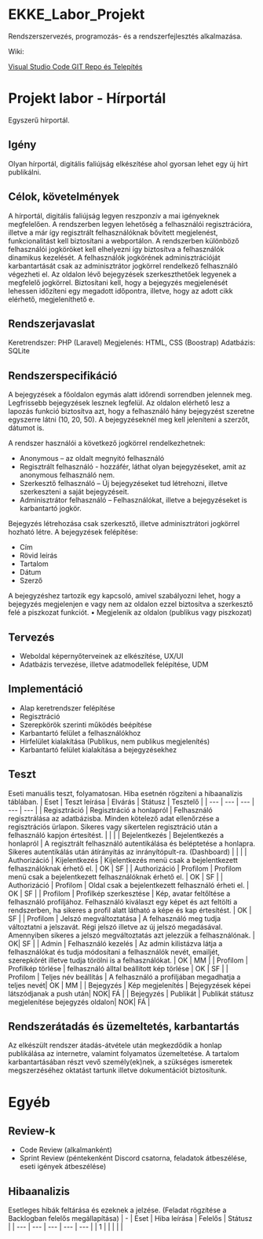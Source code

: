 # EKKE_Labor_Projekt
Rendszerszervezés, programozás- és a rendszerfejlesztés alkalmazása.

Wiki:

[Visual Studio Code GIT Repo és Telepítés](https://github.com/LakatosMate/EKE_Labor_Projekt/wiki/Projekt-Instal%C3%A1l%C3%A1sa)

# Projekt labor - Hírportál
Egyszerű hírportál.

## Igény
Olyan hírportál, digitális faliújság elkészítése ahol gyorsan lehet egy új hírt publikálni. 

## Célok, követelmények
A hírportál, digitális faliújság legyen reszponzív a mai igényeknek megfelelően. A rendszerben legyen lehetőség a felhasználói regisztrációra, illetve a már így regisztrált felhasználóknak bővített megjelenést, funkcionalitást kell biztosítani a webportálon. A rendszerben különböző felhasználói jogköröket kell elhelyezni így biztosítva a felhasználók dinamikus kezelését. A felhasználók jogkörének adminisztrációját karbantartását csak az adminisztrátor jogkörrel rendelkező felhasználó végezheti el. 
Az oldalon lévő bejegyzések szerkeszthetőek legyenek a megfelelő jogkörrel. Biztosítani kell, hogy a bejegyzés megjelenését lehessen időzíteni egy megadott időpontra, illetve, hogy az adott cikk elérhető, megjeleníthető e.

## Rendszerjavaslat
Keretrendszer: PHP (Laravel)
Megjelenés: HTML, CSS (Boostrap)
Adatbázis: SQLite

## Rendszerspecifikáció
A bejegyzések a főoldalon egymás alatt időrendi sorrendben jelennek meg. Legfrissebb bejegyzések lesznek legfelül. Az oldalon elérhető lesz a lapozás funkció biztosítva azt, hogy a felhasználó hány bejegyzést szeretne egyszerre látni (10, 20, 50). A bejegyzéseknél meg kell jeleníteni a szerzőt, dátumot is.

A rendszer használói a következő jogkörrel rendelkezhetnek:

- Anonymous – az oldalt megnyitó felhasználó 
- Regisztrált felhasználó - hozzáfér, láthat olyan bejegyzéseket, amit az anonymous felhasználó nem. 
- Szerkesztő felhasználó – Új bejegyzéseket tud létrehozni, illetve szerkeszteni a saját bejegyzéseit.
- Adminisztrátor felhasználó – Felhasználókat, illetve a bejegyzéseket is karbantartó jogkör.

Bejegyzés létrehozása csak szerkesztő, illetve adminisztrátori jogkörrel hozható létre. A bejegyzések felépítése:

- Cím
- Rövid leírás
-	Tartalom
-	Dátum
-	Szerző

A bejegyzéshez tartozik egy kapcsoló, amivel szabályozni lehet, hogy a bejegyzés megjelenjen e vagy nem az oldalon ezzel biztosítva a szerkesztő felé a piszkozat funkciót. 
•	Megjelenik az oldalon (publikus vagy piszkozat)

## Tervezés
-	Weboldal képernyőterveinek az elkészítése, UX/UI
-	Adatbázis tervezése, illetve adatmodellek felépítése, UDM

## Implementáció
-	Alap keretrendszer felépítése
-	Regisztráció
-	Szerepkörök szerinti működés beépítése
-	Karbantartó felület a felhasználókhoz
-	Hírfelület kialakítása (Publikus, nem publikus megjelenítés)
-	Karbantartó felület kialakítása a bejegyzésekhez

## Teszt
Eseti manuális teszt, folyamatosan. Hiba esetnén rögzíteni a hibaanalízis táblában.
| Eset | Teszt leírása | Elvárás | Státusz | Tesztelő |
| --- | --- | --- | --- | --- |
| Regisztráció | Regisztráció a honlapról | Felhasználó regisztrálása az adatbázisba. Minden kötelező adat ellenőrzése a regisztrációs ürlapon. Sikeres vagy sikertelen regisztráció után a felhasználó kapjon értesítést. |  | |
| Bejelentkezés | Bejelentkezés a honlapról | A regisztrált felhasználó autentikálása és beléptetése a honlapra. Sikeres autentikálás után átírányítás az inrányítópult-ra. (Dashboard) | | |
| Authorizáció | Kijelentkezés | Kijelentkezés menü csak a bejelentkezett felhasználóknak érhető el. | OK | SF |
| Authorizáció | Profilom | Profilom menü csak a bejelentkezett felhasználóknak érhető el. | OK | SF |
| Authorizáció | Profilom | Oldal csak a bejelentkezett felhasználó érheti el. | OK | SF |
| Profilom | Profilkép szerkesztése | Kép, avatar feltőltése a felhasználó profiljához. Felhasználó kiválaszt egy képet és azt feltölti a rendszerben, ha sikeres a profil alatt látható a képe és kap értesítést. | OK | SF |
| Profilom | Jelszó megváltoztatása | A felhasználó meg tudja változtatni a jelszavát. Régi jelszó illetve az új jelszó megadásával. Amennyiben sikeres a jelszó megváltoztatás azt jelezzük a felhasználónak. | OK| SF |
| Admin | Felhasználó kezelés | Az admin kilistázva látja a felhasználókat és tudja módosítani a felhasználók nevét, emailjét, szerepkörét illetve tudja törölni is a felhasználókat. | OK | MM |
| Profilom | Profilkép törlése | felhasználó álltal beállított kép törlése | OK | SF |
| Profilom | Teljes név beállítás | A felhasználó a profiljában megadhatja a teljes nevét| OK | MM |
| Bejegyzés | Kép megjelenítés | Bejegyzések képei látszódjanak a push után| NOK| FÁ |
| Bejegyzés | Publikát | Publikát státusz megjelenítése bejegyzés oldalon| NOK| FÁ |

## Rendszerátadás és üzemeltetés, karbantartás
Az elkészült rendszer átadás-átvétele után megkezdődik a honlap publikálása az internetre, valamint folyamatos üzemeltetése. A tartalom karbantartásában részt vevő személy(ek)nek, a szükséges ismeretek megszerzéséhez oktatást tartunk illetve dokumentációt biztosítunk.

# Egyéb

## Review-k
- Code Review (alkalmanként)
- Sprint Review (péntekenként Discord csatorna, feladatok átbeszélése, eseti igények átbeszélése)

## Hibaanalizis
Esetleges hibák feltárása és ezeknek a jelzése. (Feladat rögzítése a Backlogban felelős megállapítása)
| - | Eset | Hiba leírása | Felelős | Státusz |
| --- | --- | --- | --- | --- |
| 1 |  |  |  |  |

